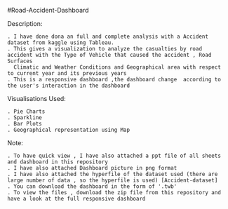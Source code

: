 #Road-Accident-Dashboard

Description:

    . I have done dona an full and complete analysis with a Accident dataset from kaggle using Tableau.
    . This gives a visualization to analyze the casualties by road accident with the Type of Vehicle that caused the accident , Road Surfaces
      Climatic and Weather Conditions and Geographical area with respect to current year and its previous years
    . This is a responsive dashboard ,the dashboard change  according to the user's interaction in the dashboard
      
 Visualisations Used:
 
    . Pie Charts
    . Sparkline
    . Bar Plots
    . Geographical representation using Map
    
  Note:
  
    . To have quick view , I have also attached a ppt file of all sheets and dashboard in this repository
    . I have also attached Dashboard picture in png format
    . I have also attached the hyperfile of the dataset used (there are large number of data , so the hyperfile is used) [Accident-dataset]
    . You can download the dashboard in the form of '.twb'
    . To view the files , download the zip file from this repository and have a look at the full responsive dashboard 
    
